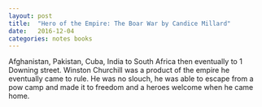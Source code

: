 ```yaml
---
layout: post
title:  "Hero of the Empire: The Boar War by Candice Millard"
date:   2016-12-04
categories: notes books
---
```

Afghanistan, Pakistan, Cuba, India to South Africa then eventually to 1 Downing street. Winston Churchill was a product of 
the empire he eventually came to rule.
He was no slouch, he was able to escape from a pow camp and made it to freedom and a heroes welcome when he came home.
